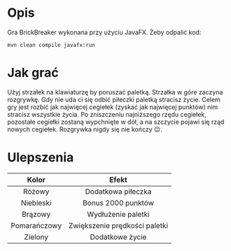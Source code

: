 # Opis
Gra BrickBreaker wykonana przy użyciu JavaFX. Żeby odpalić kod:

`mvn clean compile javafx:run`

# Jak grać
Użyj strzałek na klawiaturzę by poruszać paletką. Strzałka w góre zaczyna rozgrywkę. Gdy nie uda ci się odbić piłeczki paletką stracisz życie. Celem gry jest rozbić jak najwięcej cegiełek (zyskać jak najwięcej punktów) nim stracisz wszystkie życia. Po zniszczeniu najniższego rzędu cegiełek, pozostałe cegiełki zostaną wypchnięte w dół, a na szczycie pojawi się rząd nowych cegiełek. Rozgrywka nigdy się nie kończy :wink:.


# Ulepszenia

| Kolor        | Efekt                         |
| :-----------:|:-----------------------------:|
| Różowy       | Dodatkowa piłeczka            |
| Niebieski    | Bonus 2000 punktów            |
| Brązowy      | Wydłużenie paletki            |
| Pomarańczowy | Zwiększenie prędkości paletki |
| Zielony      | Dodatkowe życie               |
